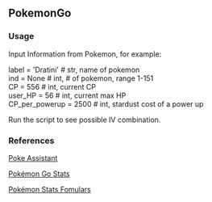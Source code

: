 ## PokemonGo

### Usage

Input Information from Pokemon, for example:

label = 'Dratini'     	# str, name of pokemon <br />
ind = None            	# int, # of pokemon, range 1-151 <br />
CP = 556               	# int, current CP <br />
user_HP = 56            # int, current max HP <br />
CP_per_powerup = 2500  	# int, stardust cost of a power up

Run the script to see possible IV combination. 

### References

[Poke Assistant](https://pokeassistant.com/main/ivcalculator)

[Pokémon Go Stats](https://gist.github.com/anonymous/540700108cf0f051e11f70273e9e2590)

[Pokémon Stats Fomulars](http://pokemongo.gamepress.gg/pokemon-stats-advanced)